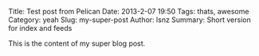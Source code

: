Title: Test post from Pelican
Date: 2013-2-07 19:50
Tags: thats, awesome
Category: yeah
Slug: my-super-post
Author: lsnz
Summary: Short version for index and feeds

This is the content of my super blog post.
